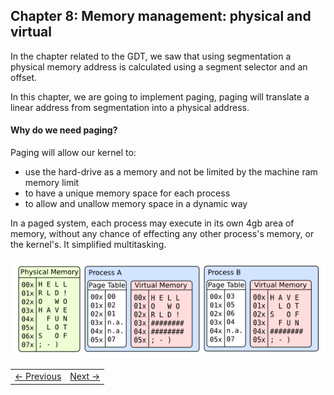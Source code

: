 ## Chapter 8: Memory management: physical and virtual

In the chapter related to the GDT, we saw that using segmentation a physical memory address is calculated using a segment selector and an offset.

In this chapter, we are going to implement paging, paging will translate a linear address from segmentation into a physical address.

#### Why do we need paging?

Paging will allow our kernel to:

* use the hard-drive as a memory and not be limited by the machine ram memory limit
* to have a unique memory space for each process
* to allow and unallow memory space in a dynamic way

In a paged system, each process may execute in its own 4gb area of memory, without any chance of effecting any other process's memory, or the kernel's. It simplified multitasking.

![Processes memories](./processes.png)


<table><tr><td><a href="../Chapter-7/README.md" >&larr; Previous</a></td><td><a href="../Chapter-9/README.md" >Next &rarr;</a></td></tr></table>
